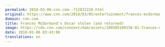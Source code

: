 ```yaml
---
permalink: 2018-03-06-cnn.com--712832220.html
original: https://www.cnn.com/2018/03/05/entertainment/frances-mcdormand-stolen-oscars/index.html
domain: cnn.com
title: Frances McDormand's Oscar stolen (and returned)
image: https://cdn.cnn.com/cnnnext/dam/assets/180305100156-01-frances-mcdormand-oscar-0304-super-tease.jpg
date: 2018-03-06 03:43:08
translations: en
---
```


